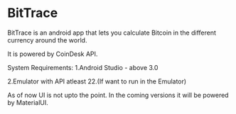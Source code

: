 # BitTrace
BitTrace is an android app that lets you calculate Bitcoin in the different currency around the world.

It is powered by CoinDesk API.

System Requirements:
1.Android Studio  - above 3.0

2.Emulator with API atleast 22.(If want to run in the Emulator)

As of now  UI is not upto the point. In the coming versions it will be powered by MaterialUI. 
